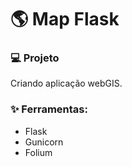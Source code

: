 # :earth_americas: Map Flask

### :computer: Projeto
Criando aplicação webGIS.


### :sparkles: Ferramentas:

- Flask 
- Gunicorn
- Folium
